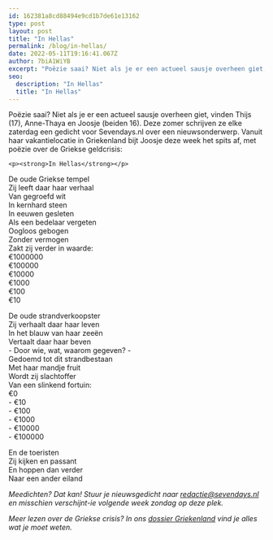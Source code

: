 ```yaml
---
id: 162381a8cd88494e9cd1b7de61e13162
type: post
layout: post
title: "In Hellas"
permalink: /blog/in-hellas/
date: 2022-05-11T19:16:41.067Z
author: 7biA1WiYB
excerpt: "Poëzie saai? Niet als je er een actueel sausje overheen giet, vinden Thijs (17), Anne-Thaya en Joosje (beiden 16). Deze zomer schrijven ze elke zaterdag een gedicht voor Sevendays.nl over een nieuwsonderwerp. Vanuit haar vakantielocatie in Griekenland bijt Joosje deze week het spits af, met poëzie over de Griekse geldcrisis:  "
seo:
  description: "In Hellas"
  title: "In Hellas"
---
```

Poëzie saai? Niet als je er een actueel sausje overheen giet, vinden Thijs (17), Anne-Thaya en Joosje (beiden 16). Deze zomer schrijven ze elke zaterdag een gedicht voor Sevendays.nl over een nieuwsonderwerp. Vanuit haar vakantielocatie in Griekenland bijt Joosje deze week het spits af, met poëzie over de Griekse geldcrisis:  

    <p><strong>In Hellas</strong></p>
<p>De oude Griekse tempel<br>Zij leeft daar haar verhaal<br>Van gegroefd wit<br>In kernhard steen<br>In eeuwen gesleten<br>Als een bedelaar vergeten<br>Oogloos gebogen<br>Zonder vermogen<br>Zakt zij verder in waarde:<br>€1000000<br>€100000<br>€10000<br>€1000<br>€100<br>€10</p>
<p>De oude strandverkoopster<br>Zij verhaalt daar haar leven<br>In het blauw van haar zeeën<br>Vertaalt daar haar beven<br>- Door wie, wat, waarom gegeven? -<br>Gedoemd tot dit strandbestaan<br>Met haar mandje fruit<br>Wordt zij slachtoffer<br>Van een slinkend fortuin:<br>€0<br>- €10<br>- €100<br>- €1000<br>- €10000<br>- €100000</p>
<p>En de toeristen<br>Zij kijken en passant<br>En hoppen dan verder <br>Naar een ander eiland</p>
<p><em>Meedichten? Dat kan! Stuur je nieuwsgedicht naar <a href="mailto:redactie@sevendays.nl">redactie@sevendays.nl</a> en misschien verschijnt-ie volgende week zondag op deze plek.</em></p>
<p><em>Meer lezen over de Griekse crisis? In ons <a href="https://original.sevendays.nl/dossier-griekenland">dossier Griekenland</a> vind je alles wat je moet weten.</em></p>  
